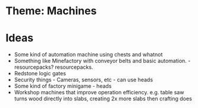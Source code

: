 # Theme: Machines

# Ideas

 * Some kind of automation machine using chests and whatnot
 * Something like Minefactory with conveyor belts and basic automation. - resourcepacks? resourcepacks.
 * Redstone logic gates
 * Security things - Cameras, sensors, etc - can use heads
 * Some kind of factory minigame - heads
 * Workshop machines that improve operation efficiency. e.g. table saw turns wood directly into slabs, creating 2x more slabs then crafting does